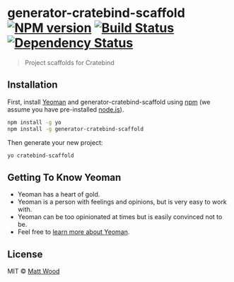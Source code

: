 # generator-cratebind-scaffold [![NPM version][npm-image]][npm-url] [![Build Status][travis-image]][travis-url] [![Dependency Status][daviddm-image]][daviddm-url]
> Project scaffolds for Cratebind

## Installation

First, install [Yeoman](http://yeoman.io) and generator-cratebind-scaffold using [npm](https://www.npmjs.com/) (we assume you have pre-installed [node.js](https://nodejs.org/)).

```bash
npm install -g yo
npm install -g generator-cratebind-scaffold
```

Then generate your new project:

```bash
yo cratebind-scaffold
```

## Getting To Know Yeoman

 * Yeoman has a heart of gold.
 * Yeoman is a person with feelings and opinions, but is very easy to work with.
 * Yeoman can be too opinionated at times but is easily convinced not to be.
 * Feel free to [learn more about Yeoman](http://yeoman.io/).

## License

MIT © [Matt Wood]()


[npm-image]: https://badge.fury.io/js/generator-cratebind-scaffold.svg
[npm-url]: https://npmjs.org/package/generator-cratebind-scaffold
[travis-image]: https://travis-ci.com/matt-cratebind/generator-cratebind-scaffold.svg?branch=master
[travis-url]: https://travis-ci.com/matt-cratebind/generator-cratebind-scaffold
[daviddm-image]: https://david-dm.org/matt-cratebind/generator-cratebind-scaffold.svg?theme=shields.io
[daviddm-url]: https://david-dm.org/matt-cratebind/generator-cratebind-scaffold

